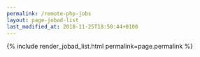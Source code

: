 ```yaml
---
permalink: /remote-php-jobs
layout: page-jobad-list
last_modified_at: 2018-11-25T18:50:44+0100
---
```

{% include render_jobad_list.html permalink=page.permalink %}
